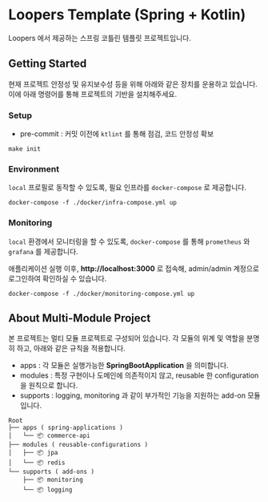 # Loopers Template (Spring + Kotlin)
Loopers 에서 제공하는 스프링 코틀린 템플릿 프로젝트입니다.

## Getting Started
현재 프로젝트 안정성 및 유지보수성 등을 위해 아래와 같은 장치를 운용하고 있습니다. 이에 아래 명령어를 통해 프로젝트의 기반을 설치해주세요.
### Setup
- pre-commit : 커밋 이전에 `ktlint` 를 통해 점검, 코드 안정성 확보
```shell
make init
```
### Environment
`local` 프로필로 동작할 수 있도록, 필요 인프라를 `docker-compose` 로 제공합니다.
```shell
docker-compose -f ./docker/infra-compose.yml up
```
### Monitoring
`local` 환경에서 모니터링을 할 수 있도록, `docker-compose` 를 통해 `prometheus` 와 `grafana` 를 제공합니다.

애플리케이션 실행 이후, **http://localhost:3000** 로 접속해, admin/admin 계정으로 로그인하여 확인하실 수 있습니다.
```shell
docker-compose -f ./docker/monitoring-compose.yml up
```

## About Multi-Module Project
본 프로젝트는 멀티 모듈 프로젝트로 구성되어 있습니다. 각 모듈의 위계 및 역할을 분명히 하고, 아래와 같은 규칙을 적용합니다.

- apps : 각 모듈은 실행가능한 **SpringBootApplication** 을 의미합니다.
- modules : 특정 구현이나 도메인에 의존적이지 않고, reusable 한 configuration 을 원칙으로 합니다.
- supports : logging, monitoring 과 같이 부가적인 기능을 지원하는 add-on 모듈입니다.

```
Root
├── apps ( spring-applications )
│   └── 📦 commerce-api
├── modules ( reusable-configurations )
│   ├── 📦 jpa
│   └── 📦 redis
└── supports ( add-ons )
    ├── 📦 monitoring
    └── 📦 logging
```
